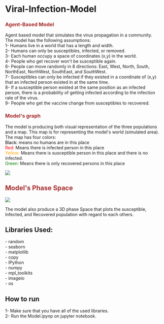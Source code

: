 # Viral-Infection-Model
<font color = "brown"><h3>Agent-Based Model</h3></font>
<p>Agent based model that simulates the virus propagation in a community. The model has the following assumptions:<br>
    1- Humans live in a world that has a length and width. <br>
    2- Humans can only be susceptibles, infected, or removed.<br>
    3- Each human occupy a space of coordinates (x,y) in the world.<br>
    4- People who get recover won't be susceptible again.<br>
    6- People can move randomly in 8 directions: East, West, North, South, NorthEast, NorthWest, SouthEast, and SouthWest.<br>
    7- Susceptibles can only be infected if they existed in a coordinate of (x,y) that an infected person existed in at the same time.<br>
    8- If a susceptible person existed at the same position as an infected person, there is a probability of getting infected according to the infection rate of the virus.<br>
    9- People who get the vaccine change from susceptibles to recovered.<br>
</p>
<font color = "brown"><h3>Model's graph</h3></font>
<p>The model is producing both visual representation of the three populations and a map. This map is for representing the model's world (simulated area). The map has four colors:<br>
<font color = "black">Black: </font>means no humans are in this place<br>
<font color = "red">Red: </font>Means there is infected person in this place<br>
    <font color = "orange">Yellow: </font>Means there is susceptible person in this place and there is no infected. <br>
    <font color = "green">Green: </font>Means there is only recovered persons in this place <br>
</p>
<img src="https://i.ibb.co/WH65Rwm/Agentbased-modelling.gif"/>
<font color = "brown"><h2>Model's Phase Space</h2></font>
<img src="https://i.ibb.co/dJY3bBy/Phase-Space.gif"/>
<p>
The model also produce a 3D phase Space that plots the susceptible, Infected, and Recovered population with regard to each others.
</p>
<h2>Libraries Used:</h2>
<p>
- random <br> 
    - seaborn <br> 
    - matplotlib <br> 
    - copy <br> 
    - IPython <br> 
    - numpy <br> 
    - mpl_toolkits <br> 
    - imageio <br> 
    - os<br> 
</p>
<h2> How to run </h2>
<p>1- Make sure that you have all of the used libraries. <br>
2- Run the Model.ipynp on jupyter notebook.</p>
